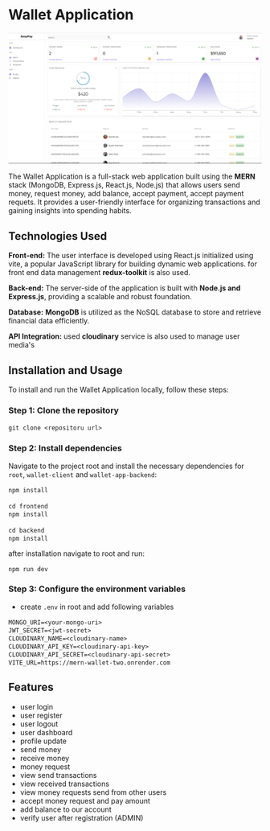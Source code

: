# Wallet Application
![image](./frontend/src/assets/gitAsset.png "Logo Title Text 1")

The Wallet Application is a full-stack web application built using the **MERN** stack (MongoDB, Express.js, React.js, Node.js) that allows users send money, request money, add balance, accept payment, accept payment requets. It provides a user-friendly interface for organizing transactions and gaining insights into spending habits.

## Technologies Used

**Front-end:** The user interface is developed using React.js initialized using vite, a popular JavaScript library for building dynamic web applications.
for front end data management **redux-toolkit** is also used.

**Back-end:** The server-side of the application is built with **Node.js and Express.js**, providing a scalable and robust foundation.

**Database:** **MongoDB** is utilized as the NoSQL database to store and retrieve financial data efficiently.

**API Integration:** used **cloudinary** service is also used to manage user media's

## Installation and Usage

To install and run the Wallet Application locally, follow these steps:

### Step 1: Clone the repository

```
git clone <repositoru url>
```

### Step 2: Install dependencies

Navigate to the project root and install the necessary dependencies for `root`, `wallet-client` and `wallet-app-backend`:

```
npm install 

cd frontend
npm install

cd backend
npm install
```

after installation navigate to root and run:

```
npm run dev
```

### Step 3: Configure the environment variables

 - create `.env` in root and add following variables

```
MONGO_URI=<your-mongo-uri>
JWT_SECRET=<jwt-secret>
CLOUDINARY_NAME=<cloudinary-name>
CLOUDINARY_API_KEY=<cloudinary-api-key>
CLOUDINARY_API_SECRET=<cloudinary-api-secret>
VITE_URL=https://mern-wallet-two.onrender.com
```

## Features
 - user login
 - user register
 - user logout
 - user dashboard
 - profile update
 - send money
 - receive money
 - money request
 - view send transactions
 - view received transactions
 - view money requests send from other users
 - accept money request and pay amount
 - add balance to our account
 - verify user after registration (ADMIN)


